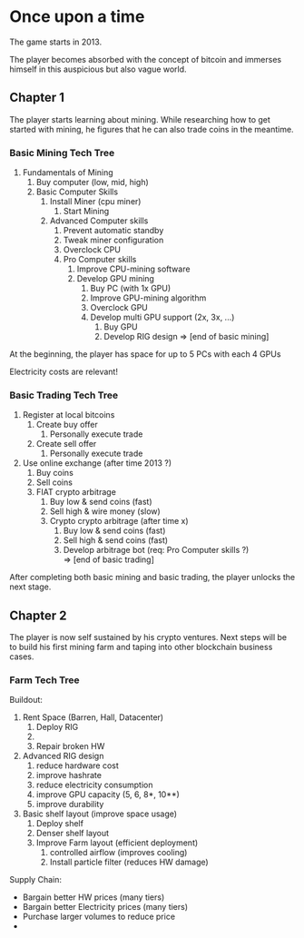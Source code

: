# Once upon a time

The game starts in 2013.

The player becomes absorbed with the concept of bitcoin and
immerses himself in this auspicious but also vague world.

## Chapter 1

The player starts learning about mining.
While researching how to get started with mining,
he figures that he can also trade coins in the meantime.

### Basic Mining Tech Tree

1. Fundamentals of Mining
   1. Buy computer (low, mid, high)
   1. Basic Computer Skills
      1. Install Miner (cpu miner)
         1. Start Mining
      1. Advanced Computer skills
         1. Prevent automatic standby
         1. Tweak miner configuration
         1. Overclock CPU
         1. Pro Computer skills
            1. Improve CPU-mining software
            1. Develop GPU mining
               1. Buy PC (with 1x GPU)
               1. Improve GPU-mining algorithm
               1. Overclock GPU
               1. Develop multi GPU support (2x, 3x, ...)
                  1. Buy GPU
                  1. Develop RIG design
                     => [end of basic mining]

At the beginning, the player has space for up to 5 PCs with each 4 GPUs

Electricity costs are relevant!

### Basic Trading Tech Tree

1. Register at local bitcoins
   1. Create buy offer
      1. Personally execute trade
   1. Create sell offer
      1. Personally execute trade
1. Use online exchange (after time 2013 ?)
   1. Buy coins
   1. Sell coins
   1. FIAT crypto arbitrage
      1. Buy low & send coins (fast)
      1. Sell high & wire money (slow)
      1. Crypto crypto arbitrage (after time x)
         1. Buy low & send coins (fast)
         1. Sell high & send coins (fast)
         1. Develop arbitrage bot (req: Pro Computer skills ?)  
            => [end of basic trading]

After completing both basic mining and basic trading, the
player unlocks the next stage.

## Chapter 2

The player is now self sustained by his crypto ventures.
Next steps will be to build his first mining farm and
taping into other blockchain business cases.

### Farm Tech Tree

Buildout:
1. Rent Space (Barren, Hall, Datacenter)
   1. Deploy RIG
   1.
   1. Repair broken HW
1. Advanced RIG design
   1. reduce hardware cost
   1. improve hashrate
   1. reduce electricity consumption
   1. improve GPU capacity (5, 6, 8*, 10**)
   1. improve durability
1. Basic shelf layout (improve space usage)
   1. Deploy shelf
   1. Denser shelf layout
   1. Improve Farm layout (efficient deployment)
      1. controlled airflow (improves cooling)
      1. Install particle filter (reduces HW damage)

Supply Chain:
* Bargain better HW prices (many tiers)
* Bargain better Electricity prices (many tiers)
* Purchase larger volumes to reduce price
*
